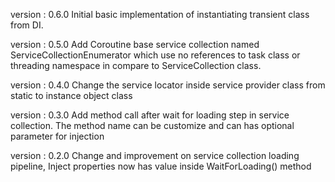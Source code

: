   version : 0.6.0
  Initial basic implementation of instantiating transient class from DI.
  
  version : 0.5.0
  Add Coroutine base service collection named ServiceCollectionEnumerator which use no references to task class or threading namespace in compare to ServiceCollection class.

  version : 0.4.0
  Change the service locator inside service provider class from static to instance object class

  version : 0.3.0
  Add method call after wait for loading step in service collection. The method name can be customize and can has optional parameter for injection

  version : 0.2.0
  Change and improvement on service collection loading pipeline, Inject properties now has value inside WaitForLoading() method
